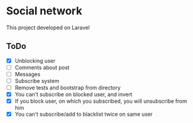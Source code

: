 # Social network

This project developed on Laravel

## ToDo
- [X] Unblocking user
- [ ] Comments about post
- [ ] Messages
- [ ] Subscribe system
- [ ] Remove tests and bootstrap from directory
- [X] You can't subscribe on blocked user, and invert
- [X] If you block user, on which you subscribed, you will unsubscribe from him
- [X] You can't subscribe/add to blacklist twice on same user